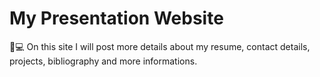 # My Presentation Website

📧💻 On this site I will post more details about my resume, contact details, projects, bibliography and more informations.
